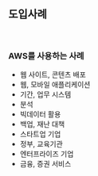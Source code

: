 ## 도입사례

<br/>

### AWS를 사용하는 사례

- 웹 사이트, 콘텐츠 배포
- 웹, 모바일 애플리케이션
- 기간, 업무 시스템
- 분석
- 빅데이터 활용
- 백업, 재난 대책
- 스타트업 기업
- 정부, 교육기관
- 엔터프라이즈 기업
- 금융, 증권 서비스